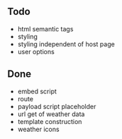 ## Todo
- html semantic tags
- styling
- styling independent of host page
- user options

## Done
- embed script
- route
- payload script placeholder
- url get of weather data
- template construction
- weather icons

